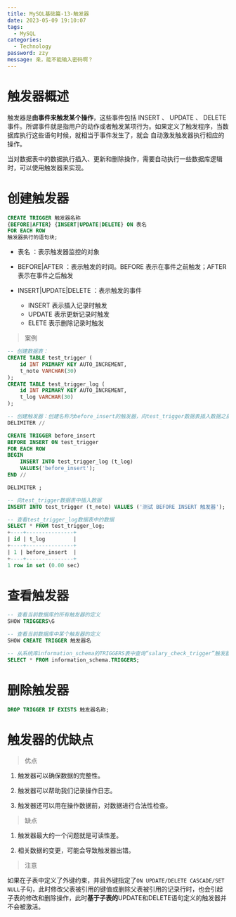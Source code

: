 ```yaml
---
title: MySQL基础篇-13-触发器
date: 2023-05-09 19:10:07
tags: 
  - MySQL
categories: 
  - Technology
password: zzy   
message: 亲，能不能输入密码啊？
---
```


# 触发器概述

 触发器是**由事件来触发某个操作**，这些事件包括 INSERT 、 UPDATE 、 DELETE 事件。所谓事件就是指用户的动作或者触发某项行为。如果定义了触发程序，当数据库执行这些语句时候，就相当于事件发生了，就会 自动激发触发器执行相应的操作。  

 当对数据表中的数据执行插入、更新和删除操作，需要自动执行一些数据库逻辑时，可以使用触发器来实现。  

# 创建触发器

```sql
CREATE TRIGGER 触发器名称
{BEFORE|AFTER} {INSERT|UPDATE|DELETE} ON 表名
FOR EACH ROW
触发器执行的语句块;
```

*  表名 ：表示触发器监控的对象
*  BEFORE|AFTER ：表示触发的时间。BEFORE 表示在事件之前触发；AFTER 表示在事件之后触发 

*  INSERT|UPDATE|DELETE ：表示触发的事件
   * INSERT 表示插入记录时触发 
   * UPDATE 表示更新记录时触发
   * ELETE 表示删除记录时触发 

> 案例

```sql
-- 创建数据表：
CREATE TABLE test_trigger (
    id INT PRIMARY KEY AUTO_INCREMENT,
    t_note VARCHAR(30)
);
CREATE TABLE test_trigger_log (
    id INT PRIMARY KEY AUTO_INCREMENT,
    t_log VARCHAR(30)
);

-- 创建触发器：创建名称为before_insert的触发器，向test_trigger数据表插入数据之前，向test_trigger_log数据表中插入before_insert的日志信息。
DELIMITER //

CREATE TRIGGER before_insert
BEFORE INSERT ON test_trigger
FOR EACH ROW
BEGIN
    INSERT INTO test_trigger_log (t_log)
    VALUES('before_insert');
END //

DELIMITER ;

-- 向test_trigger数据表中插入数据
INSERT INTO test_trigger (t_note) VALUES ('测试 BEFORE INSERT 触发器');

-- 查看test_trigger_log数据表中的数据
SELECT * FROM test_trigger_log;
+----+---------------+
| id | t_log         |
+----+---------------+
| 1 | before_insert  |
+----+---------------+
1 row in set (0.00 sec)
```

# 查看触发器

```sql
-- 查看当前数据库的所有触发器的定义
SHOW TRIGGERS\G

-- 查看当前数据库中某个触发器的定义
SHOW CREATE TRIGGER 触发器名

-- 从系统库information_schema的TRIGGERS表中查询“salary_check_trigger”触发器的信息。
SELECT * FROM information_schema.TRIGGERS;
```

# 删除触发器 

```sql
DROP TRIGGER IF EXISTS 触发器名称;
```

# 触发器的优缺点

> 优点

1. 触发器可以确保数据的完整性。 

2. 触发器可以帮助我们记录操作日志。 

3. 触发器还可以用在操作数据前，对数据进行合法性检查。 

> 缺点

1. 触发器最大的一个问题就是可读性差。 

2. 相关数据的变更，可能会导致触发器出错。  

> 注意

如果在子表中定义了外键约束，并且外键指定了`ON UPDATE/DELETE CASCADE/SET NULL`子句，此时修改父表被引用的键值或删除父表被引用的记录行时，也会引起子表的修改和删除操作，此时**基于子表的**UPDATE和DELETE语句定义的触发器并不会被激活。  